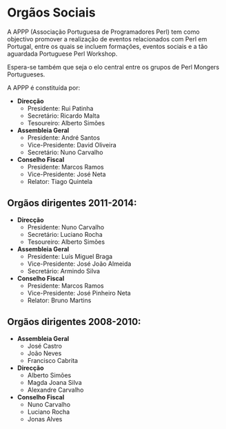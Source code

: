 
# Orgãos Sociais

A APPP (Associação Portuguesa de Programadores Perl) tem como objectivo
promover a realização de eventos relacionados com Perl em Portugal, entre os
quais se incluem formações, eventos sociais e a tão aguardada Portuguese Perl
Workshop.

Espera-se também que seja o elo central entre os grupos de Perl Mongers Portugueses.

A APPP é constituída por:

   * **Direcção**
       * Presidente: Rui Patinha
       * Secretário: Ricardo Malta
       * Tesoureiro: Alberto Simões
   * **Assembleia Geral**
       * Presidente: André Santos
       * Vice-Presidente: David Oliveira
       * Secretário: Nuno Carvalho
   * **Conselho Fiscal**
       * Presidente: Marcos Ramos
       * Vice-Presidente: José Neta
       * Relator: Tiago Quintela

## Orgãos dirigentes 2011-2014:

   * **Direcção**
       * Presidente: Nuno Carvalho
       * Secretário: Luciano Rocha
       * Tesoureiro: Alberto Simões
   * **Assembleia Geral**
	   * Presidente: Luís Miguel Braga
	   * Vice-Presidente: José João Almeida
	   * Secretário: Armindo Silva
   * **Conselho Fiscal**
       * Presidente: Marcos Ramos
       * Vice-Presidente: José Pinheiro Neta
       * Relator: Bruno Martins

## Orgãos dirigentes 2008-2010:

   * **Assembleia Geral**
       * José Castro
       * João Neves
       * Francisco Cabrita
   * **Direcção**
       * Alberto Simões
       * Magda Joana Silva
       * Alexandre Carvalho
   * **Conselho Fiscal**
       * Nuno Carvalho
       * Luciano Rocha
       * Jonas Alves
